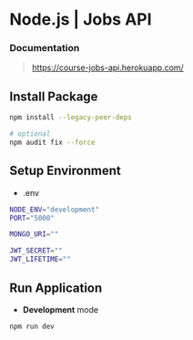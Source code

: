 # Node.js | Jobs API

### Documentation

> https://course-jobs-api.herokuapp.com/

## Install Package

```bash
npm install --legacy-peer-deps
```

```bash
# optional
npm audit fix --force
```

## Setup Environment

- .env

```bash
NODE_ENV="development"
PORT="5000"

MONGO_URI=""

JWT_SECRET=""
JWT_LIFETIME=""
```

## Run Application

- **Development** mode

```bash
npm run dev
```
